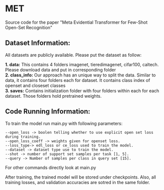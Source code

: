 # MET
Source code for the paper "Meta Evidential Transformer for Few-Shot Open-Set Recognition"
## Dataset Information:

All datasets are publicly available. Please put the dataset as follow:

**1. data:**
        This contains 4 folders imagenet, tieredimagenet, cifar100, caltech. Please download data and put in corresponding folder      
**2. class_info:**
        Our approach has an unique way to split the data. Similar to data, it contains four folders each for dataset. It contains class index of openset and closeset classes    
**3. saves:**
        Contains initialization folder with four folders within each for each dataset. Those folders hold pretrained weights.

## Code Running Information:
To train the model run main.py with following parameters:
  
    --open_loss -> boolen telling whether to use explicit open set loss during training.
    --open_loss_coeff -> weights given for openset loss.
    --loss_type-> edl_loss or ce_loss used to train the model.
    --dataset -> dataset type use to train the model.
    --shot -> number of support set samples per task [1, 5].
    --query -> Number of samples per class in query set [15].

For other commands directly look at main.py

After training, the trained model will be stored under checkpoints. Also, all training losses, and validation accuracies are sotred in the same folder.

